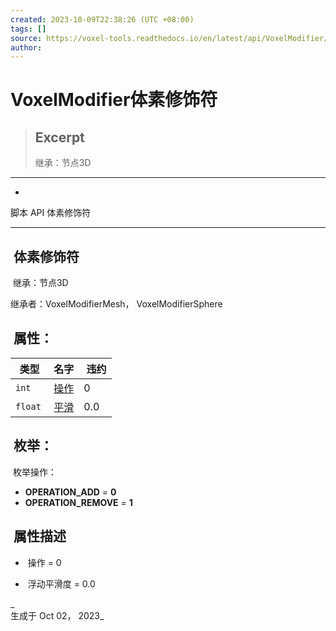 ```yaml
---
created: 2023-10-09T22:38:26 (UTC +08:00)
tags: []
source: https://voxel-tools.readthedocs.io/en/latest/api/VoxelModifier/
author: 
---
```


# VoxelModifier体素修饰符

> ## Excerpt
> 继承：节点3D

---
-   [](https://voxel-tools.readthedocs.io/en/latest/)
  
脚本 API 体素修饰符

___

##  体素修饰符

 继承：节点3D

  
继承者：VoxelModifierMesh， VoxelModifierSphere

##  属性：

|  类型 |  名字 |  违约 |
| --- | --- | --- |
| `int` |  [操作](https://voxel-tools.readthedocs.io/en/latest/api/VoxelModifier/#i_operation) | 0 |
| `float` |  [平滑](https://voxel-tools.readthedocs.io/en/latest/api/VoxelModifier/#i_smoothness) | 0.0 |

##  枚举：

 枚举操作：

-   **OPERATION\_ADD** = **0**
-   **OPERATION\_REMOVE** = **1**

##  属性描述

-    操作 = 0
    
-    浮动平滑度 = 0.0
    

_  
生成于 Oct 02， 2023_
